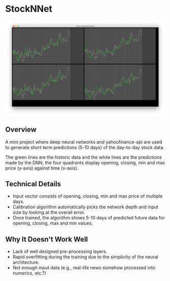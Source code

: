 # StockNNet

![Running the application](readme/example.PNG)

## Overview
A mini project where deep neural networks and yahoofinance-api are used to generate short term predictions (5-10 days) of the day-to-day stock data.

The green lines are the historic data and the white lines are the predictions made by the DNN, the four quadrants display opening, closing, min and max price (y-axis) against time (x-axis).

## Technical Details
* Input vector consists of opening, closing, min and max price of multiple days.
* Calibration algorithm automatically picks the network depth and input size by looking at the overall error.
* Once trained, the algorithm shows 5-10 days of predicted future data for opening, closing, max and min values.

## Why It Doesn't Work Well
* Lack of well designed pre-processing layers.
* Rapid overfitting during the training due to the simplicity of the neural architecture.
* Not enough input data (e.g., real-life news somehow processed into numerics, etc.?)
